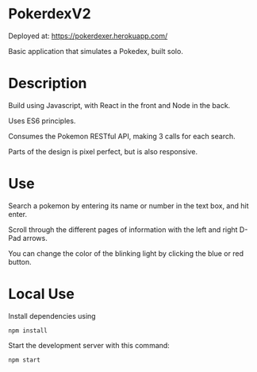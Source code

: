 # PokerdexV2

Deployed at: https://pokerdexer.herokuapp.com/

Basic application that simulates a Pokedex, built solo.

# Description
Build using Javascript, with React in the front and Node in the back.


Uses ES6 principles.

Consumes the Pokemon RESTful API, making 3 calls for each search.

Parts of the design is pixel perfect, but is also responsive.

# Use

Search a pokemon by entering its name or number in the text box, and hit enter.

Scroll through the different pages of information with the left and right D-Pad arrows.

You can change the color of the blinking light by clicking the blue or red button.

# Local Use
Install dependencies using

```
npm install
```

Start the development server with this command:

```
npm start
```
 
